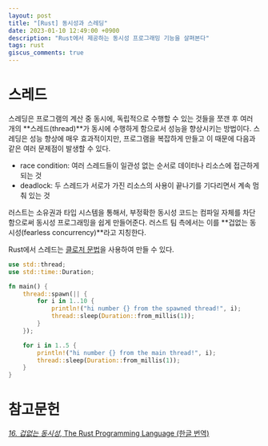 ```yaml
---
layout: post
title: "[Rust] 동시성과 스레딩"
date: 2023-01-10 12:49:00 +0900
description: "Rust에서 제공하는 동시성 프로그래밍 기능을 살펴본다"
tags: rust
giscus_comments: true
---
```


# 스레드

스레딩은 프로그램의 계산 중 동시에, 독립적으로 수행할 수 있는 것들을 쪼갠 후 여러 개의 **스레드(thread)**가 동시에 수행하게 함으로서 성능을 향상시키는 방법이다. 스레딩은 성능 향상에 매우 효과적이지만, 프로그램을 복잡하게 만들고 이 때문에 다음과 같은 여러 문제점이 발생할 수 있다.

* race condition: 여러 스레드들이 일관성 없는 순서로 데이터나 리소스에 접근하게 되는 것
* deadlock: 두 스레드가 서로가 가진 리소스의 사용이 끝나기를 기다리면서 계속 멈춰 있는 것

러스트는 소유권과 타입 시스템을 통해서, 부정확한 동시성 코드는 컴파일 자체를 차단함으로써 동시성 프로그래밍을 쉽게 만들어준다. 러스트 팀 측에서는 이를 **겁없는 동시성(fearless concurrency)**라고 지칭한다.

Rust에서 스레드는 <a href="https://rinthel.github.io/rust-lang-book-ko/ch13-01-closures.html">클로저 문법</a>을 사용하여 만들 수 있다.

```rust 
use std::thread;
use std::time::Duration;

fn main() {
    thread::spawn(|| {
        for i in 1..10 {
            println!("hi number {} from the spawned thread!", i);
            thread::sleep(Duration::from_millis(1));
        }
    });

    for i in 1..5 {
        println!("hi number {} from the main thread!", i);
        thread::sleep(Duration::from_millis(1));
    }
}
```

# 참고문헌
<a href="https://rinthel.github.io/rust-lang-book-ko/ch16-00-concurrency.html"> _16. 겁없는 동시성_, The Rust Programming Language (한글 번역)</a>